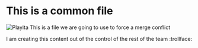 # This is a common file
![Playita](https://image.freepik.com/free-photo/tropical-beach_74190-188.jpg)
This is a file we are going to use to force a merge conflict

I am creating this content out of the control of the rest of the team :trollface:

